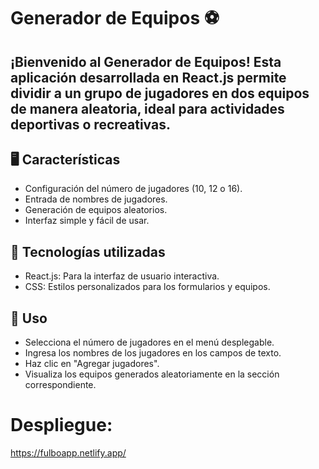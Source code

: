 # Generador de Equipos ⚽
## ¡Bienvenido al Generador de Equipos! Esta aplicación desarrollada en React.js permite dividir a un grupo de jugadores en dos equipos de manera aleatoria, ideal para actividades deportivas o recreativas.

## 🖥️ Características
- Configuración del número de jugadores (10, 12 o 16).
- Entrada de nombres de jugadores.
- Generación de equipos aleatorios.
- Interfaz simple y fácil de usar.
  
## 🚀 Tecnologías utilizadas
- React.js: Para la interfaz de usuario interactiva.
- CSS: Estilos personalizados para los formularios y equipos.

## 🌟 Uso
- Selecciona el número de jugadores en el menú desplegable.
- Ingresa los nombres de los jugadores en los campos de texto.
- Haz clic en "Agregar jugadores".
- Visualiza los equipos generados aleatoriamente en la sección correspondiente.

# Despliegue:
https://fulboapp.netlify.app/

